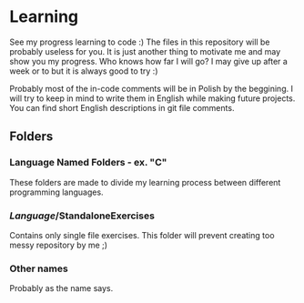 # Learning
See my progress learning to code :)
The files in this repository will be probably useless for you. It is just another thing to motivate me and may show you my progress. 
Who knows how far I will go? I may give up after a week or to but it is always good to try :)

Probably most of the in-code comments will be in Polish by the beggining. I will try to keep in mind to write them in English while making future projects. You can find short English descriptions in git file comments.
## Folders
### Language Named Folders - ex. "C"
These folders are made to divide my learning process between different programming languages.
### *Language*/StandaloneExercises
Contains only single file exercises. This folder will prevent creating too messy repository by me ;)
### Other names
Probably as the name says.
